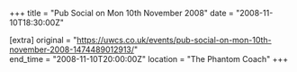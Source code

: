+++
title = "Pub Social on Mon 10th November 2008"
date = "2008-11-10T18:30:00Z"

[extra]
original = "https://uwcs.co.uk/events/pub-social-on-mon-10th-november-2008-1474489012913/"    
end_time = "2008-11-10T20:00:00Z"
location = "The Phantom Coach"
+++



